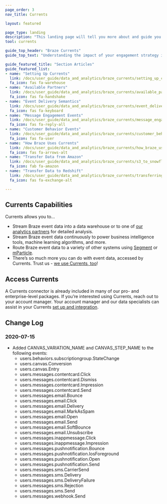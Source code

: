 ```yaml
---
page_order: 3
nav_title: Currents

layout: featured

page_type: landing
description: "This landing page will tell you more about and guide you to articles related to the Braze data product called Currents."
tool: currents

guide_top_header: "Braze Currents"
guide_top_text: "Understanding the impact of your engagement strategy is critical in informing your iteration and optimization of your communications with your users. To ensure that this valuable engagement data is tightly integrated with the rest of your operations and help amplify your investment in data science, the Braze platform tracks a wide array of event data from your integration for analysis, retargeting, and other use-cases elsewhere within your own systems. <br> <br>Currents tool continuously streams data to to one of <a href='https://www.braze.com/docs/user_guide/data_and_analytics/braze_currents/available_partners/'>our many data partners</a>, empowering you to use the unique and valuable data Braze creates to power your BI and analytics efforts in other best-in-class platforms."

guide_featured_title: "Section Articles"
guide_featured_list:
- name: "Setting Up Currents"
  link: /docs/user_guide/data_and_analytics/braze_currents/setting_up_currents/
  fa_icon: fas fa-warehouse
- name: "Available Partners"
  link: /docs/user_guide/data_and_analytics/braze_currents/available_partners/
  fa_icon: fas fa-handshake
- name: "Event Delivery Semantics"
  link: /docs/user_guide/data_and_analytics/braze_currents/event_delivery_semantics/
  fa_icon: fas fa-keyboard
- name: "Message Engagement Events"
  link: /docs/user_guide/data_and_analytics/braze_currents/message_engagement_events/
  fa_icon: fas fa-reply-all
- name: "Customer Behavior Events"
  link: /docs/user_guide/data_and_analytics/braze_currents/customer_behavior_events/
  fa_icon: fas fa-user
- name: "How Braze Uses Currents"
  link: /docs/user_guide/data_and_analytics/braze_currents/how_braze_uses_currents/
  fa_icon: fas fa-arrows-alt
- name: "Transfer Data from Amazon"
  link: /docs/user_guide/data_and_analytics/braze_currents/s3_to_snowflake/
  fa_icon: fab fa-amazon
- name: "Transfer Data to Redshift"
  link: /docs/user_guide/data_and_analytics/braze_currents/transferring_data_to_redshift/
  fa_icon: fas fa-exchange-alt

---
```


## Currents Capabilities

Currents allows you to…
* Stream Braze event data into a data warehouse or to one of [our analytics partners]({{site.baseurl}}/user_guide/data_and_analytics/braze_currents/available_partners/) for detailed analysis.
* Stream Braze event data continuously to power business intelligence tools, machine learning algorithms, and more.
* Route Braze event data to a variety of other systems using [Segment]({{site.baseurl}}/partners/data_and_infrastructure_agility/customer_data_platform/segment_for_currents/) or [mParticle]({{site.baseurl}}/partners/data_and_infrastructure_agility/customer_data_platform/mparticle_for_currents/).
* There’s so much more you can do with event data, accessed by Currents. Trust us - [we use Currents, too]({{site.baseurl}}/user_guide/data_and_analytics/braze_currents/how_braze_uses_currents/)!

## Access Currents

A Currents connector is already included in many of our pro- and enterprise-level packages. If you’re interested using Currents, reach out to your account manager. Your account manager and our data specialists can assist in your Currents [set up and integration]({{site.baseurl}}/user_guide/data_and_analytics/braze_currents/setting_up_currents/).
<br>



## Change Log

### 2020-07-15
* Added CANVAS_VARIATION_NAME and CANVAS_STEP_NAME to the following events:
  * users.behaviors.subscriptiongroup.StateChange
  * users.canvas.Conversion
  * users.canvas.Entry
  * users.messages.contentcard.Click
  * users.messages.contentcard.Dismiss
  * users.messages.contentcard.Impression
  * users.messages.contentcard.Send
  * users.messages.email.Bounce
  * users.messages.email.Click
  * users.messages.email.Delivery
  * users.messages.email.MarkAsSpam
  * users.messages.email.Open
  * users.messages.email.Send
  * users.messages.email.SoftBounce
  * users.messages.email.Unsubscribe
  * users.messages.inappmessage.Click
  * users.messages.inappmessage.Impression
  * users.messages.pushnotification.Bounce
  * users.messages.pushnotification.IosForeground
  * users.messages.pushnotification.Open
  * users.messages.pushnotification.Send
  * users.messages.sms.CarrierSend
  * users.messages.sms.Delivery
  * users.messages.sms.DeliveryFailure
  * users.messages.sms.Rejection
  * users.messages.sms.Send
  * users.messages.webhook.Send
